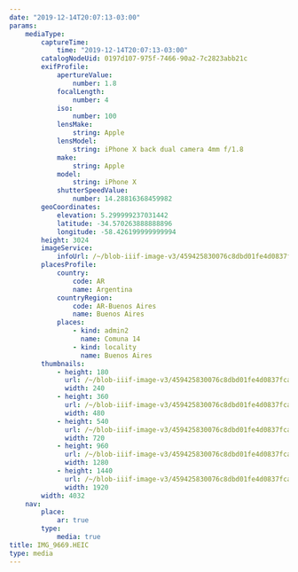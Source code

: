 ```yaml
---
date: "2019-12-14T20:07:13-03:00"
params:
    mediaType:
        captureTime:
            time: "2019-12-14T20:07:13-03:00"
        catalogNodeUid: 0197d107-975f-7466-90a2-7c2823abb21c
        exifProfile:
            apertureValue:
                number: 1.8
            focalLength:
                number: 4
            iso:
                number: 100
            lensMake:
                string: Apple
            lensModel:
                string: iPhone X back dual camera 4mm f/1.8
            make:
                string: Apple
            model:
                string: iPhone X
            shutterSpeedValue:
                number: 14.28816368459982
        geoCoordinates:
            elevation: 5.299999237031442
            latitude: -34.570263888888896
            longitude: -58.426199999999994
        height: 3024
        imageService:
            infoUrl: /~/blob-iiif-image-v3/459425830076c8dbd01fe4d0837fcad60dd15ded8a86aaf368ca2a45c9022427/info.json
        placesProfile:
            country:
                code: AR
                name: Argentina
            countryRegion:
                code: AR-Buenos Aires
                name: Buenos Aires
            places:
                - kind: admin2
                  name: Comuna 14
                - kind: locality
                  name: Buenos Aires
        thumbnails:
            - height: 180
              url: /~/blob-iiif-image-v3/459425830076c8dbd01fe4d0837fcad60dd15ded8a86aaf368ca2a45c9022427/full/240%2C180/0/default.jpg
              width: 240
            - height: 360
              url: /~/blob-iiif-image-v3/459425830076c8dbd01fe4d0837fcad60dd15ded8a86aaf368ca2a45c9022427/full/480%2C360/0/default.jpg
              width: 480
            - height: 540
              url: /~/blob-iiif-image-v3/459425830076c8dbd01fe4d0837fcad60dd15ded8a86aaf368ca2a45c9022427/full/720%2C540/0/default.jpg
              width: 720
            - height: 960
              url: /~/blob-iiif-image-v3/459425830076c8dbd01fe4d0837fcad60dd15ded8a86aaf368ca2a45c9022427/full/1280%2C960/0/default.jpg
              width: 1280
            - height: 1440
              url: /~/blob-iiif-image-v3/459425830076c8dbd01fe4d0837fcad60dd15ded8a86aaf368ca2a45c9022427/full/1920%2C1440/0/default.jpg
              width: 1920
        width: 4032
    nav:
        place:
            ar: true
        type:
            media: true
title: IMG_9669.HEIC
type: media
---
```

